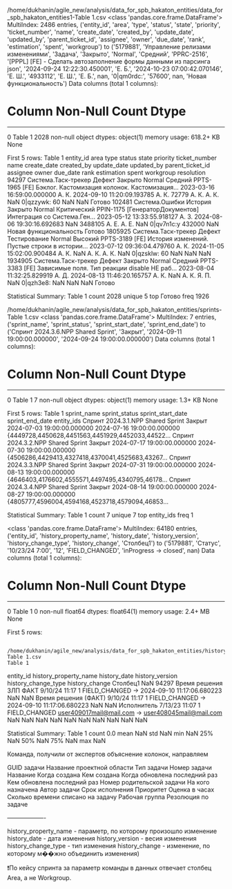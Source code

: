 /home/dukhanin/agile_new/analysis/data_for_spb_hakaton_entities/data_for_spb_hakaton_entities1-Table 1.csv
<class 'pandas.core.frame.DataFrame'>
MultiIndex: 2486 entries, ('entity_id', 'area', 'type', 'status', 'state', 'priority', 'ticket_number', 'name', 'create_date', 'created_by', 'update_date', 'updated_by', 'parent_ticket_id', 'assignee', 'owner', 'due_date', 'rank', 'estimation', 'spent', 'workgroup') to ('5179881', 'Управление релизами изменениями', 'Задача', 'Закрыто', 'Normal', 'Средний', 'PPRC-2516', '[PPPL] [FE] - Сделать автозаполнение формы данными из парсинга json', '2024-09-24 12:22:30.450001', 'Е. Б.', '2024-10-23 07:00:42.070146', 'Е. Ш.', '4933112', 'Е. Ш.', 'Е. Б.', nan, '0|qm0rdc:', '57600', nan, 'Новая функциональность')
Data columns (total 1 columns):
 #   Column   Non-Null Count  Dtype 
---  ------   --------------  ----- 
 0   Table 1  2028 non-null   object
dtypes: object(1)
memory usage: 618.2+ KB
None

First 5 rows:
                                                                                                                                                                                                                                                                                                                   Table 1
entity_id area                type    status       state  priority    ticket_number name                                               create_date                created_by update_date                updated_by parent_ticket_id assignee owner due_date rank       estimation spent workgroup               resolution
94297     Система.Таск-трекер Дефект  Закрыто      Normal Средний     PPTS-1965     [FE] Бэклог. Кастомизация колонок. Кастомизация... 2023-03-16 16:59:00.000000 А. К.      2024-09-10 11:20:09.193785 А. К.      72779            А. К.    А. К. NaN      0|qzzywk:  60         NaN   NaN                         Готово
102481    Система.Ошибки      История Закрыто      Normal Критический PPIN-1175     [ГенераторДокументов] Интеграция со Система.Ген... 2023-05-12 13:33:55.918127 А. З.      2024-08-06 19:30:16.692683 NaN        3488105          А. Е.    А. Е. NaN      0|qv7n1c:y 432000     NaN   Новая функциональность      Готово
1805925   Система.Таск-трекер Дефект  Тестирование Normal Высокий     PPTS-3189     [FE] История изменений. Пустые строки в истории... 2023-07-12 09:36:04.479760 А. К.      2024-11-05 15:02:00.900484 А. К.      NaN              А. К.    А. К. NaN      0|qzsklw:  60         NaN   NaN                            NaN
1934905   Система.Таск-трекер Дефект  Закрыто      Normal Средний     PPTS-3383     [FE] Зависимые поля. Тип реакции disable НЕ раб... 2023-08-04 11:32:25.829919 А. Д.      2024-08-13 11:46:20.165757 А. К.      NaN              А. К.    Я. П. NaN      0|qzh3e8:  NaN        NaN   NaN                         Готово

Statistical Summary:
       Table 1
count     2028
unique       5
top     Готово
freq      1926


/home/dukhanin/agile_new/analysis/data_for_spb_hakaton_entities/sprints-Table 1.csv
<class 'pandas.core.frame.DataFrame'>
MultiIndex: 7 entries, ('sprint_name', 'sprint_status', 'sprint_start_date', 'sprint_end_date') to ('Спринт 2024.3.6.NPP Shared Sprint', 'Закрыт', '2024-09-11 19:00:00.000000', '2024-09-24 19:00:00.000000')
Data columns (total 1 columns):
 #   Column   Non-Null Count  Dtype 
---  ------   --------------  ----- 
 0   Table 1  7 non-null      object
dtypes: object(1)
memory usage: 1.3+ KB
None

First 5 rows:
                                                                                                                                                 Table 1
sprint_name                       sprint_status sprint_start_date          sprint_end_date                                                    entity_ids
Спринт 2024.3.1.NPP Shared Sprint Закрыт        2024-07-03 19:00:00.000000 2024-07-16 19:00:00.000000  {4449728,4450628,4451563,4451929,4452033,44522...
Спринт 2024.3.2.NPP Shared Sprint Закрыт        2024-07-17 19:00:00.000000 2024-07-30 19:00:00.000000  {4506286,4429413,4327418,4370041,4525683,43267...
Спринт 2024.3.3.NPP Shared Sprint Закрыт        2024-07-31 19:00:00.000000 2024-08-13 19:00:00.000000  {4646403,4176602,4555571,4497495,4340795,46178...
Спринт 2024.3.4.NPP Shared Sprint Закрыт        2024-08-14 19:00:00.000000 2024-08-27 19:00:00.000000  {4805777,4596004,4594168,4523718,4579094,46853...

Statistical Summary:
           Table 1
count            7
unique           7
top     entity_ids
freq             1



<class 'pandas.core.frame.DataFrame'>
MultiIndex: 64180 entries, ('entity_id', 'history_property_name', 'history_date', 'history_version', 'history_change_type', 'history_change', 'Столбец1') to ('5179881', 'Статус', '10/23/24 7:00', '12', 'FIELD_CHANGED', 'inProgress -> closed', nan)
Data columns (total 1 columns):
 #   Column   Non-Null Count  Dtype  
---  ------   --------------  -----  
 0   Table 1  0 non-null      float64
dtypes: float64(1)
memory usage: 2.4+ MB
None

First 5 rows:
                                                                                          
                                                                                        /home/dukhanin/agile_new/analysis/data_for_spb_hakaton_entities/history-Table 1.csv                                                        Table 1
entity_id history_property_name  history_date  history_version history_change_type history_change                                     Столбец1      NaN
94297     Время решения 3ЛП ФАКТ 9/10/24 11:17 1               FIELD_CHANGED       <empty> -> 2024-09-10 11:17:06.680223              NaN           NaN
          Время решения (ФАКТ)   9/10/24 11:17 1               FIELD_CHANGED       <empty> -> 2024-09-10 11:17:06.680223              NaN           NaN
          Исполнитель            7/13/23 11:07 1               FIELD_CHANGED       user409017mail@mail.com -> user408045mail@mail.com NaN           NaN
NaN       NaN                    NaN           NaN             NaN                 NaN                                                NaN           NaN

Statistical Summary:
       Table 1
count      0.0
mean       NaN
std        NaN
min        NaN
25%        NaN
50%        NaN
75%        NaN
max        NaN


Команда, получили от экспертов объяснение колонок, направляем

GUID задачи
Название проектной области
Тип задачи
Номер задачи
Название
Когда создана
Кем создана
Когда обновлена последний раз
Кем обновлена последний раз
Номер родительской задачи
На кого назначена
Автор задачи
Срок исполнения
Приоритет
Оценка в часах
Сколько времени списано на задачу
Рабочая группа
Резолюция по задаче

——————-

history_property_name - параметр, по которому произошло изменение 
history_date - дата изменения 
history_version - весия изменения 
history_change_type - тип изменения
history_change - изменение, по которому м��жно объединить изменения)


❗️По кейсу спринта за параметр команды в данных отвечает столбец Area, а не Workgroup.